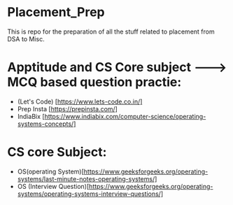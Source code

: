 # Placement_Prep
This is repo for the preparation of all the stuff related to placement from DSA to Misc.

# Apptitude and CS Core subject ---> MCQ based question practie:
- (Let's Code) [https://www.lets-code.co.in/]
- Prep Insta [https://prepinsta.com/]
- IndiaBix [https://www.indiabix.com/computer-science/operating-systems-concepts/]

# CS core Subject:
- OS(operating System)[https://www.geeksforgeeks.org/operating-systems/last-minute-notes-operating-systems/]
- OS (Interview Question)[https://www.geeksforgeeks.org/operating-systems/operating-systems-interview-questions/]
  
